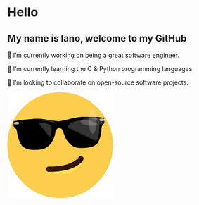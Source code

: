 # Hello

## My name is Iano, welcome to my GitHub

🔭 I’m currently working on being a great software engineer.

:book: I’m currently learning the C & Python programming languages

:rocket: I’m looking to collaborate on open-source software projects.

![Cool-Face-With-Sunglasses](img/smiling-face-with-sunglasses.png)
<!--
**IanoNjuguna/IanoNjuguna** is a ✨ _special_ ✨ repository because its `README.md` (this file) appears on your GitHub profile.

Here are some ideas to get you started:

- 🔭 I’m currently working on being a great software engineer
- :book: I’m currently learning the C & Python programming languages
- :rocket: I’m looking to collaborate on open-source software projects
- 🤔 I’m looking for help with ...
- 💬 Ask me about ...
- 📫 How to reach me: ...
- 😄 Pronouns: ...
- ⚡ Fun fact: ...
-->
